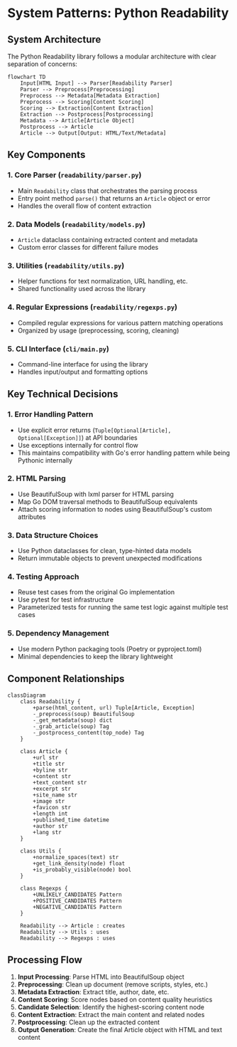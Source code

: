 # System Patterns: Python Readability

## System Architecture
The Python Readability library follows a modular architecture with clear separation of concerns:

```mermaid
flowchart TD
    Input[HTML Input] --> Parser[Readability Parser]
    Parser --> Preprocess[Preprocessing]
    Preprocess --> Metadata[Metadata Extraction]
    Preprocess --> Scoring[Content Scoring]
    Scoring --> Extraction[Content Extraction]
    Extraction --> Postprocess[Postprocessing]
    Metadata --> Article[Article Object]
    Postprocess --> Article
    Article --> Output[Output: HTML/Text/Metadata]
```

## Key Components

### 1. Core Parser (`readability/parser.py`)
- Main `Readability` class that orchestrates the parsing process
- Entry point method `parse()` that returns an `Article` object or error
- Handles the overall flow of content extraction

### 2. Data Models (`readability/models.py`)
- `Article` dataclass containing extracted content and metadata
- Custom error classes for different failure modes

### 3. Utilities (`readability/utils.py`)
- Helper functions for text normalization, URL handling, etc.
- Shared functionality used across the library

### 4. Regular Expressions (`readability/regexps.py`)
- Compiled regular expressions for various pattern matching operations
- Organized by usage (preprocessing, scoring, cleaning)

### 5. CLI Interface (`cli/main.py`)
- Command-line interface for using the library
- Handles input/output and formatting options

## Key Technical Decisions

### 1. Error Handling Pattern
- Use explicit error returns (`Tuple[Optional[Article], Optional[Exception]]`) at API boundaries
- Use exceptions internally for control flow
- This maintains compatibility with Go's error handling pattern while being Pythonic internally

### 2. HTML Parsing
- Use BeautifulSoup with lxml parser for HTML parsing
- Map Go DOM traversal methods to BeautifulSoup equivalents
- Attach scoring information to nodes using BeautifulSoup's custom attributes

### 3. Data Structure Choices
- Use Python dataclasses for clean, type-hinted data models
- Return immutable objects to prevent unexpected modifications

### 4. Testing Approach
- Reuse test cases from the original Go implementation
- Use pytest for test infrastructure
- Parameterized tests for running the same test logic against multiple test cases

### 5. Dependency Management
- Use modern Python packaging tools (Poetry or pyproject.toml)
- Minimal dependencies to keep the library lightweight

## Component Relationships

```mermaid
classDiagram
    class Readability {
        +parse(html_content, url) Tuple[Article, Exception]
        -_preprocess(soup) BeautifulSoup
        -_get_metadata(soup) dict
        -_grab_article(soup) Tag
        -_postprocess_content(top_node) Tag
    }
    
    class Article {
        +url str
        +title str
        +byline str
        +content str
        +text_content str
        +excerpt str
        +site_name str
        +image str
        +favicon str
        +length int
        +published_time datetime
        +author str
        +lang str
    }
    
    class Utils {
        +normalize_spaces(text) str
        +get_link_density(node) float
        +is_probably_visible(node) bool
    }
    
    class Regexps {
        +UNLIKELY_CANDIDATES Pattern
        +POSITIVE_CANDIDATES Pattern
        +NEGATIVE_CANDIDATES Pattern
    }
    
    Readability --> Article : creates
    Readability --> Utils : uses
    Readability --> Regexps : uses
```

## Processing Flow
1. **Input Processing**: Parse HTML into BeautifulSoup object
2. **Preprocessing**: Clean up document (remove scripts, styles, etc.)
3. **Metadata Extraction**: Extract title, author, date, etc.
4. **Content Scoring**: Score nodes based on content quality heuristics
5. **Candidate Selection**: Identify the highest-scoring content node
6. **Content Extraction**: Extract the main content and related nodes
7. **Postprocessing**: Clean up the extracted content
8. **Output Generation**: Create the final Article object with HTML and text content
